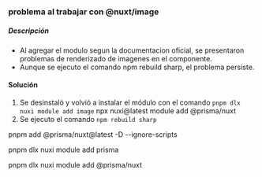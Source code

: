 ### problema al trabajar con @nuxt/image

##### Descripción

- Al agregar el modulo segun la documentacion oficial, se presentaron problemas de renderizado de imagenes en el componente.
- Aunque se ejecuto el comando npm rebuild sharp, el problema persiste.

#### Solución

1. Se desinstaló y volvió a instalar el módulo con el comando `pnpm dlx nuxi module add image`
   npx nuxi@latest module add @prisma/nuxt
2. Se ejecuto el comando `npm rebuild sharp`

pnpm add @prisma/nuxt@latest -D --ignore-scripts

pnpm dlx nuxi module add prisma

pnpm dlx nuxi module add @prisma/nuxt
